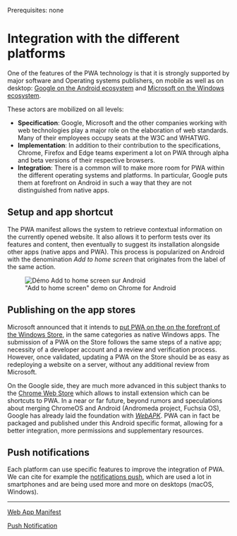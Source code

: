 <span class="requirements">Prerequisites: none</span>

# Integration with the different platforms

One of the features of the PWA technology is that it is strongly supported by major software and Operating systems publishers, on mobile as well as on desktop: [Google on the Android ecosystem](https://www.nextinpact.com/news/103152-chrome-57-beta-veut-propulser-progressive-web-apps-au-premier-plan-sur-android.htm) and [Microsoft on the Windows ecosystem](https://blogs.windows.com/msedgedev/2016/07/08/the-progress-of-web-apps/#zl4jYkfdeKsPjZRQ.97).

These actors are mobilized on all levels:

- **Specification**: Google, Microsoft and the other companies working with web technologies play a major role on the elaboration of web standards. Many of their employees occupy seats at the W3C and WHATWG.
- **Implementation**: In addition to their contribution to the specifications, Chrome, Firefox and Edge teams experiment a lot on PWA through alpha and beta versions of their respective browsers.
- **Integration**: There is a common will to make more room for PWA within the different operating systems and platforms. In particular, Google puts them at forefront on Android in such a way that they are not distinguished from native apps.

## Setup and app shortcut

The PWA manifest allows the system to retrieve contextual information on the currently opened website. It also allows it to perform tests over its features and content, then eventually to suggest its installation alongside other apps (native apps and PWA). This process is popularized on Android with the denomination *Add to home screen* that originates from the label of the same action.

<figure>
    <img src="../img/add-to-home-screen.gif"
        alt="Démo Add to home screen sur Android" />
    <figcaption>"Add to home screen" demo on Chrome for Android</figcaption>
</figure>

## Publishing on the app stores

Microsoft announced that it intends to [put PWA on the on the forefront of the Windows Store](https://blogs.windows.com/msedgedev/2016/07/08/the-progress-of-web-apps/#zl4jYkfdeKsPjZRQ.97), in the same categories as native Windows apps. The submission of a PWA on the Store follows the same steps of a native app; necessity of a developer account and a review and verification process. However, once validated, updating a PWA on the Store should be as easy as redeploying a website on a server, without any additional review from Microsoft.

On the Google side, they are much more advanced in this subject thanks to the [Chrome Web Store](https://chrome.google.com/webstore/) which allows to install extension which can be shortcuts to PWA. In a near or far future, beyond rumors and speculations about merging ChromeOS and Android (Andromeda project, Fuchsia OS), Google has already laid the foundation with [*WebAPK*](https://www.xda-developers.com/deeply-integrated-progressive-web-apps-are-already-live-for-chrome-on-android/). PWA can in fact be packaged and published under this Android specific format, allowing for a better integration, more permissions and supplementary resources.

## Push notifications

Each platform can use specific features to improve the integration of PWA. We can cite for example the [notifications push](push-notifications), which are used a lot in smartphones and are being used more and more on desktops (macOS, Windows).

-------------------------------------------

[Web App Manifest](manifest.md)

[Push Notification](push-notifications.md)
